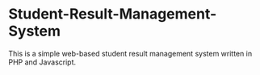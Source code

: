 # Student-Result-Management-System
This is a simple web-based student result management system written in PHP and Javascript.
